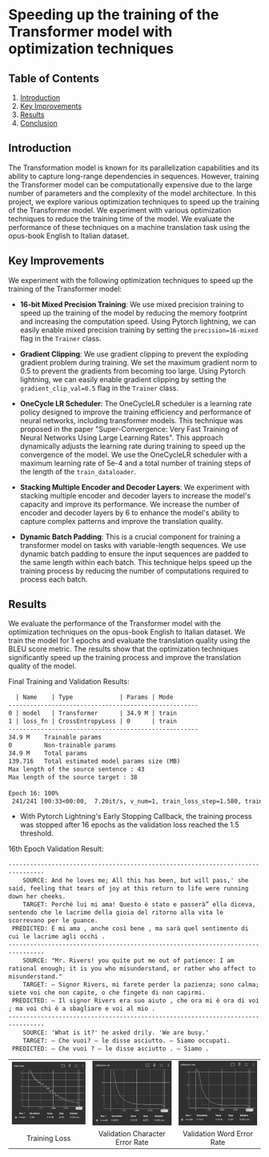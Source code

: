 # Speeding up the training of the Transformer model with optimization techniques

## Table of Contents
1. [Introduction](#introduction)
2. [Key Improvements](#key-improvements)
3. [Results](#results)
4. [Conclusion](#conclusion)

## Introduction

The Transformation model is known for its parallelization capabilities and its ability to capture long-range dependencies in sequences. However, training the Transformer model can be computationally expensive due to the large number of parameters and the complexity of the model architecture. In this project, we explore various optimization techniques to speed up the training of the Transformer model. We experiment with various optimization techniques to reduce the training time of the model. We evaluate the performance of these techniques on a machine translation task using the opus-book English to Italian dataset.

## Key Improvements

We experiment with the following optimization techniques to speed up the training of the Transformer model:

- **16-bit Mixed Precision Training**: We use mixed precision training to speed up the training of the model by reducing the memory footprint and increasing the computation speed. Using Pytorch lightning, we can easily enable mixed precision training by setting the `precision=16-mixed` flag in the `Trainer` class.

- **Gradient Clipping**: We use gradient clipping to prevent the exploding gradient problem during training. We set the maximum gradient norm to 0.5 to prevent the gradients from becoming too large. Using Pytorch lightning, we can easily enable gradient clipping by setting the `gradient_clip_val=0.5` flag in the `Trainer` class.

- **OneCycle LR Scheduler**: The OneCycleLR scheduler is a learning rate policy designed to improve the training efficiency and performance of neural networks, including transformer models. This technique was proposed in the paper "Super-Convergence: Very Fast Training of Neural Networks Using Large Learning Rates". This approach dynamically adjusts the learning rate during training to speed up the convergence of the model. We use the OneCycleLR scheduler with a maximum learning rate of 5e-4 and a total number of training steps of the length of the `train_dataloader`.

- **Stacking Multiple Encoder and Decoder Layers**: We experiment with stacking multiple encoder and decoder layers to increase the model's capacity and improve its performance. We increase the number of encoder and decoder layers by 6 to enhance the model's ability to capture complex patterns and improve the translation quality.

- **Dynamic Batch Padding**: This is a crucial component for training a transformer model on tasks with variable-length sequences. We use dynamic batch padding to ensure the input sequences are padded to the same length within each batch. This technique helps speed up the training process by reducing the number of computations required to process each batch.

## Results

We evaluate the performance of the Transformer model with the optimization techniques on the opus-book English to Italian dataset. We train the model for 1 epochs and evaluate the translation quality using the BLEU score metric. The results show that the optimization techniques significantly speed up the training process and improve the translation quality of the model.

Final Training and Validation Results:

```
  | Name    | Type             | Params | Mode 
-----------------------------------------------------
0 | model   | Transformer      | 34.9 M | train
1 | loss_fn | CrossEntropyLoss | 0      | train
-----------------------------------------------------
34.9 M    Trainable params
0         Non-trainable params
34.9 M    Total params
139.716   Total estimated model params size (MB)
Max length of the source sentence : 43
Max length of the source target : 38

Epoch 16: 100%
 241/241 [00:33<00:00,  7.20it/s, v_num=1, train_loss_step=1.580, train_loss_epoch=1.580]
```

- With Pytorch Lightning's Early Stopping Callback, the training process was stopped after 16 epochs as the validation loss reached the 1.5 threshold.


16th Epoch Validation Result:

```
--------------------------------------------------------------------------------
    SOURCE: And he loves me; All this has been, but will pass,' she said, feeling that tears of joy at this return to life were running down her cheeks.
    TARGET: Perché lui mi ama! Questo è stato e passerà” ella diceva, sentendo che le lacrime della gioia del ritorno alla vita le scorrevano per le guance.
 PREDICTED: E mi ama , anche così bene , ma sarà quel sentimento di cui le lacrime agli occhi .
--------------------------------------------------------------------------------
    SOURCE: "Mr. Rivers! you quite put me out of patience: I am rational enough; it is you who misunderstand, or rather who affect to misunderstand."
    TARGET: — Signor Rivers, mi farete perder la pazienza; sono calma; siete voi che non capite, o che fingete di non capirmi.
 PREDICTED: — Il signor Rivers era suo aiuto , che ora mi è ora di voi ; ma voi chi è a sbagliare e voi al mio .
--------------------------------------------------------------------------------
    SOURCE: 'What is it?' he asked drily. 'We are busy.'
    TARGET: — Che vuoi? — le disse asciutto. — Siamo occupati.
 PREDICTED: — Che vuoi ? — le disse asciutto . — Siamo .
```


<table>
  <tr>
    <td><img src="https://github.com/aakashvardhan/s18-transformer-speeding-up-strategy/blob/main/asset/train_loss.png" alt="Plot 1" style="width: 100%;"/></td>
    <td><img src="https://github.com/aakashvardhan/s18-transformer-speeding-up-strategy/blob/main/asset/val_cer.png" alt="Plot 2" style="width: 100%;"/></td>
    <td><img src="https://github.com/aakashvardhan/s18-transformer-speeding-up-strategy/blob/main/asset/val_wer.png" alt="Plot 3" style="width: 100%;"/></td>
  </tr>
  <tr>
    <td align="center">Training Loss</td>
    <td align="center">Validation Character Error Rate</td>
    <td align="center">Validation Word Error Rate</td>
  </tr>
</table>